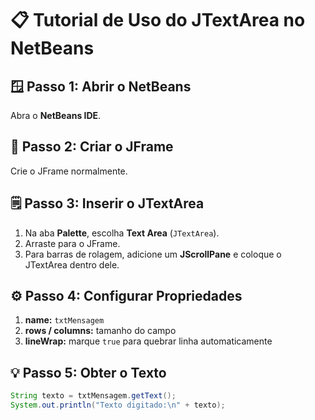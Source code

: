 # 📋 Tutorial de Uso do JTextArea no NetBeans

## 🪟 Passo 1: Abrir o NetBeans
Abra o **NetBeans IDE**.

## 🧱 Passo 2: Criar o JFrame
Crie o JFrame normalmente.

## 🗒️ Passo 3: Inserir o JTextArea
1. Na aba **Palette**, escolha **Text Area** (`JTextArea`).  
2. Arraste para o JFrame.  
3. Para barras de rolagem, adicione um **JScrollPane** e coloque o JTextArea dentro dele.

## ⚙️ Passo 4: Configurar Propriedades
1. **name:** `txtMensagem`  
2. **rows / columns:** tamanho do campo  
3. **lineWrap:** marque `true` para quebrar linha automaticamente  

## 💡 Passo 5: Obter o Texto
```java
String texto = txtMensagem.getText();
System.out.println("Texto digitado:\n" + texto);
